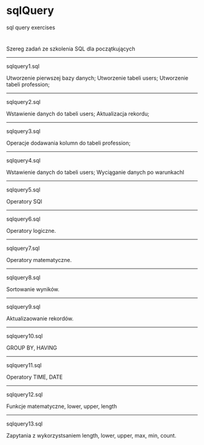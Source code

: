# sqlQuery
sql query exercises
#
Szereg zadań ze szkolenia SQL dla początkujących

-----------------------------------------
sqlquery1.sql

Utworzenie pierwszej bazy danych;
Utworzenie tabeli users;
Utworzenie tabeli profession;

-----------------------------------------
sqlquery2.sql

Wstawienie danych do tabeli users;
Aktualizacja rekordu;

-----------------------------------------
sqlquery3.sql

Operacje dodawania kolumn do tabeli profession;

-----------------------------------------
sqlquery4.sql

Wstawienie danych do tabeli users;
Wyciąganie danych po warunkachl

-----------------------------------------
sqlquery5.sql

Operatory SQl

-----------------------------------------
sqlquery6.sql

Operatory logiczne.


-----------------------------------------
sqlquery7.sql

Operatory matematyczne.

-----------------------------------------
sqlquery8.sql

Sortowanie wyników.

-----------------------------------------
sqlquery9.sql

Aktualizaowanie rekordów.

-----------------------------------------
sqlquery10.sql

GROUP BY, HAVING

-----------------------------------------
sqlquery11.sql

Operatory TIME, DATE

-----------------------------------------
sqlquery12.sql

Funkcje matematyczne, lower, upper, length

-----------------------------------------
sqlquery13.sql

Zapytania z wykorzystsaniem length, lower, upper, max, min, count.

